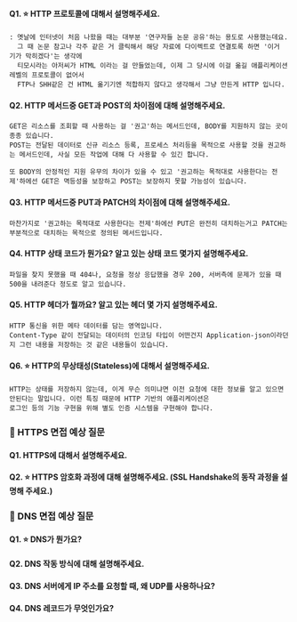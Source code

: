 

#### Q1. ⭐️ HTTP 프로토콜에 대해서 설명해주세요.
```
: 옛날에 인터넷이 처음 나왔을 때는 대부분 '연구자들 논문 공유'하는 용도로 사용했는데요.
  그 때 논문 참고나 각주 같은 거 클릭해서 해당 자료에 다이렉트로 연결토록 하면 '이거 기가 막히겠다'는 생각에
  티모시라는 아저씨가 HTML 이라는 걸 만들었는데, 이제 그 당시에 이걸 옮길 애플리케이션 레벨의 프로토콜이 없어서
  FTP나 SHH같은 건 HTML 옮기기엔 적합하지 않다고 생각해서 그냥 만든게 HTTP 입니다.
```


#### Q2. HTTP 메서드중 GET과 POST의 차이점에 대해 설명해주세요.
```
GET은 리소스를 조회할 때 사용하는 걸 '권고'하는 메서드인데, BODY를 지원하지 않는 곳이 종종 있습니다.
﻿POST는 전달된 데이터로 신규 리소스 등록, 프로세스 처리등을 목적으로 사용할 것을 권고하는 메서드인데, 사실 모든 작업에 대해 다 사용할 수 있긴 합니다.

또 BODY의 안정적인 지원 유무의 차이가 있을 수 있고 '권고하는 목적대로 사용한다는 전제'하에선 GET은 멱등성을 보장하고 POST는 보장하지 못할 가능성이 있습니다.

```

#### Q3. HTTP 메서드중 PUT과 PATCH의 차이점에 대해 설명해주세요.
```
마찬가지로 '권고하는 목적대로 사용한다는 전제'하에선 PUT은 완전히 대치하는거고 PATCH는 부분적으로 대치하는 목적으로 정의된 메서드입니다.

```

#### Q4. HTTP 상태 코드가 뭔가요? 알고 있는 상태 코드 몇가지 설명해주세요.
```
파일을 찾지 못했을 때 404나, 요청을 정상 응답했을 경우 200, 서버측에 문제가 있을 때 500을 내려준다 정도로 알고 있습니다.
```

#### Q5. HTTP 헤더가 뭘까요? 알고 있는 헤더 몇 가지 설명해주세요.
```
HTTP 통신을 위한 메타 데이터를 담는 영역입니다.
Content-Type 같이 전달되는 데이터의 인코딩 타입이 어떤건지 Application-json이라던지 그런 내용을 저장하는 것 같은 내용들이 있습니다.

```

#### Q6. ⭐️ HTTP의 무상태성(Stateless)에 대해서 설명해주세요.
```
HTTP는 상태를 저장하지 않는데, 이게 무슨 의미냐면 이전 요청에 대한 정보를 알고 있으면 안된다는 말입니다. 이런 특징 때문에 HTTP 기반의 애플리케이션은
로그인 등의 기능 구현을 위해 별도 인증 시스템을 구현해야 합니다.
```


### 📎 HTTPS 면접 예상 질문

#### Q1. HTTPS에 대해서 설명해주세요.

#### Q2. ⭐️ HTTPS 암호화 과정에 대해 설명해주세요. (SSL Handshake의 동작 과정을 설명해 주세요.)



### 📎 DNS 면접 예상 질문

#### Q1. ⭐️ DNS가 뭔가요?
#### Q2. DNS 작동 방식에 대해 설명해주세요.
#### Q3. DNS 서버에게 IP 주소를 요청할 때, 왜 UDP를 사용하나요?
#### Q4. DNS 레코드가 무엇인가요?
